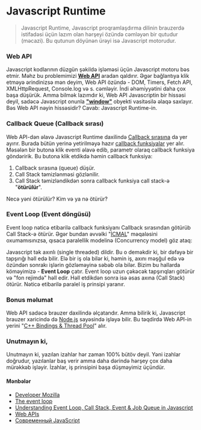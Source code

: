 # Javascript Runtime

> Javascript Runtime, Javascript proqramlaşdırma dilinin brauzerdə istifadəsi üçün lazım olan hərşeyi özündə cəmləyən bir qutudur (məcazi). Bu qutunun döyünən ürəyi isə Javascript motorudur.

### Web API
Javascript kodlarının düzgün şəkildə işləməsi üçün Javascript motoru bəs etmir. Məhz bu problemimizi **[Web API](https://developer.mozilla.org/en-US/docs/Web/API)** aradan qaldırır. Əgər bağlantıya klik etməyə ərindinizsə mən deyim, Web API özündə - DOM, Timers, Fetch API, XMLHttpRequest, Console.log və s. cəmləyir. İndi əhəmiyyətini daha çox başa düşürük. Amma bilmək lazımdır ki, Web API Javascriptin bir hissəsi deyil, sadəcə Javascript onunla **["window"](https://developer.mozilla.org/en-US/docs/Web/API/Window)** obyekti vasitəsilə əlaqə saxlayır. 
Bəs Web API nəyin hissəsidir? Cavab: Javascript Runtime-in.

### Callback Queue (Callback sırası)
Web API-dən əlavə Javascript Runtime daxilində [Callback sırasına](https://medium.com/@Rahulx1/understanding-event-loop-call-stack-event-job-queue-in-javascript-63dcd2c71ecd) da yer ayırır. Burada bütün yerinə yetirilməyə hazır [callback funksiyalar](https://developer.mozilla.org/en-US/docs/Glossary/Callback_function) yer alır. Məsələn bir butona klik eventi əlavə edib, parametr olaraq callback funksiya göndəririk. Bu butona klik etdikdə həmin callback funksiya:

1. Callback sırasına (queue) düşür.
2. Call Stack təmizlənməsi gözlənilir.
3. Call Stack təmizləndikdən sonra callback funksiya call stack-ə "**ötürülür**". 

Necə yəni ötürülür? Kim və ya nə ötürür?


### Event Loop (Event döngüsü)
Event loop nəticə etibarilə callback funksiyanı Callback sırasından götürüb Call Stack-ə ötürür. Əgər bundan əvvəlki "[İCMAL](https://github.com/iamrajabli/advanced-js/tree/main/01_JS_NEC%C6%8F_%C4%B0%C5%9EL%C6%8FY%C4%B0R/01_ICMAL)" məqaləsini oxumamısınızsa, qısaca paralellik modelinə (Concurrency model) göz ataq: 

Javascript tək axınlı (single threaded) dildir. Bu o deməkdir ki, bir dəfəyə bir tapşırığı həll edə bilir. Elə bir iş ola bilər ki, həmin iş, axını məşğul edə və özündən sonrakı işlərin gözləməyinə səbəb ola bilər. Bizim bu hallarda köməyimizə - **Event Loop** çatır.
Event loop uzun çəkəcək tapşırıqları götürür və "fon rejimdə" həll edir. Həll etdikdən sonra isə əsas axına (Call Stack) ötürür. Nəticə etibarilə paralel iş prinsipi yaranır.

### Bonus məlumat
Web API sadəcə brauzer daxilində əlçatandır. Amma bilirik ki, Javascript brauzer xaricində də [Node.js](https://nodejs.org/en/) sayəsində işləyə bilir. Bu təqdirdə Web API-in yerini "[C++ Bindings & Thread Pool](https://nodejs.org/en/docs/guides/dont-block-the-event-loop/)" alır. 


### Unutmayın ki,

Unutmayın ki, yazılan izahlar hər zaman 100% bütöv deyil. Yəni izahlar doğrudur, yazılanlar baş verir amma daha dərində hərşey çox daha mürəkkəb işləyir. İzahlar, iş prinsipini başa düşməyimiz üçündür.

#### Mənbələr

 - [Developer Mozilla](developer.mozilla.org) 
 - [The event loop](https://developer.mozilla.org/en-US/docs/Web/JavaScript/EventLoop)
 - [Understanding Event Loop, Call Stack, Event & Job Queue in Javascript](https://medium.com/@Rahulx1/understanding-event-loop-call-stack-event-job-queue-in-javascript-63dcd2c71ecd)
 - [Web APIs](https://developer.mozilla.org/en-US/docs/Web/API)
 - [Современный JavaScript](https://www.udemy.com/course/javascript-zero-to-junior-developer/)
  
